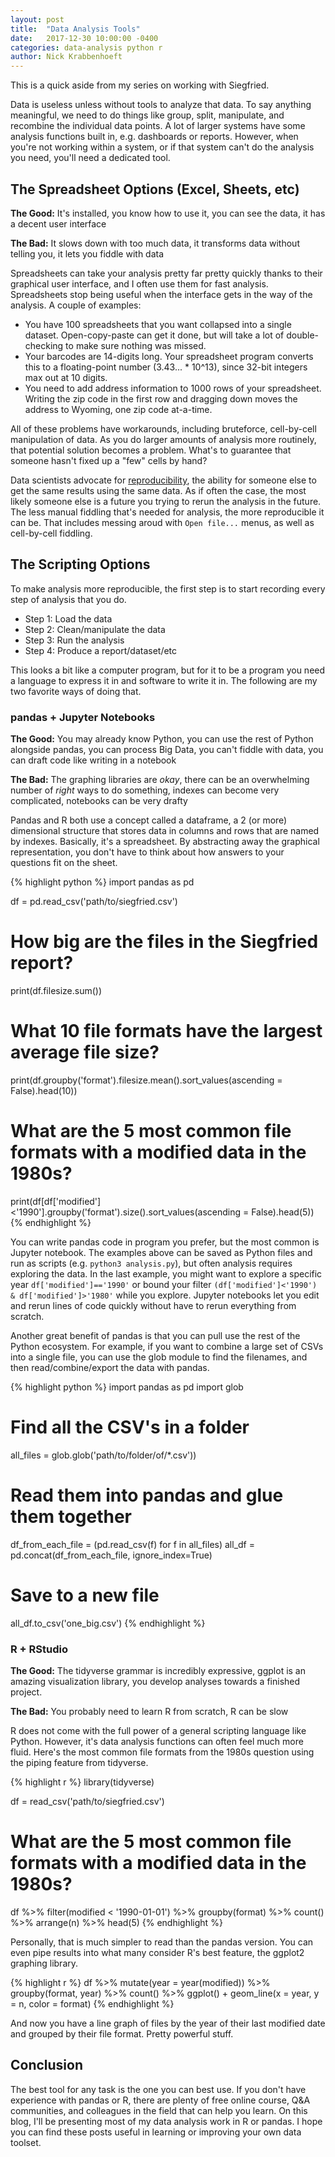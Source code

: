 ```yaml
---
layout: post
title:  "Data Analysis Tools"
date:   2017-12-30 10:00:00 -0400
categories: data-analysis python r
author: Nick Krabbenhoeft
---
```

This is a quick aside from my series on working with Siegfried.

Data is useless unless without tools to analyze that data. To say anything meaningful, we need to do things like group, split, manipulate, and recombine the individual data points. A lot of larger systems have some analysis functions built in, e.g. dashboards or reports. However, when you're not working within a system, or if that system can't do the analysis you need, you'll need a dedicated tool.

## The Spreadsheet Options (Excel, Sheets, etc)

**The Good:** It's installed, you know how to use it, you can see the data, it has a decent user interface

**The Bad:** It slows down with too much data, it transforms data without telling you, it lets you fiddle with data

Spreadsheets can take your analysis pretty far pretty quickly thanks to their graphical user interface, and I often use them for fast analysis. Spreadsheets stop being useful when the interface gets in the way of the analysis. A couple of examples:

* You have 100 spreadsheets that you want collapsed into a single dataset. Open-copy-paste can get it done, but will take a lot of double-checking to make sure nothing was missed.
* Your barcodes are 14-digits long. Your spreadsheet program converts this to a floating-point number (3.43... * 10^13), since 32-bit integers max out at 10 digits.
* You need to add address information to 1000 rows of your spreadsheet. Writing the zip code in the first row and dragging down moves the address to Wyoming, one zip code at-a-time.

All of these problems have workarounds, including bruteforce, cell-by-cell manipulation of data. As you do larger amounts of analysis more routinely, that potential solution becomes a problem. What's to guarantee that someone hasn't fixed up a "few" cells by hand?

Data scientists advocate for [reproducibility](https://en.wikipedia.org/wiki/Reproducibility), the ability for someone else to get the same results using the same data. As if often the case, the most likely someone else is a future you trying to rerun the analysis in the future. The less manual fiddling that's needed for analysis, the more reproducible it can be. That includes messing aroud with `Open file...` menus, as well as cell-by-cell fiddling.

## The Scripting Options

To make analysis more reproducible, the first step is to start recording every step of analysis that you do.

* Step 1: Load the data
* Step 2: Clean/manipulate the data
* Step 3: Run the analysis
* Step 4: Produce a report/dataset/etc

This looks a bit like a computer program, but for it to be a program you need a language to express it in and software to write it in. The following are my two favorite ways of doing that.

### pandas + Jupyter Notebooks
**The Good:** You may already know Python, you can use the rest of Python alongside pandas, you can process Big Data, you can't fiddle with data, you can draft code like writing in a notebook

**The Bad:** The graphing libraries are _okay_, there can be an overwhelming number of _right_ ways to do something, indexes can become very complicated, notebooks can be very drafty

Pandas and R both use a concept called a dataframe, a 2 (or more) dimensional structure that stores data in columns and rows that are named by indexes. Basically, it's a spreadsheet. By abstracting away the graphical representation, you don't have to think about how answers to your questions fit on the sheet.

{% highlight python %}
import pandas as pd

df = pd.read_csv('path/to/siegfried.csv')

# How big are the files in the Siegfried report?
print(df.filesize.sum())

# What 10 file formats have the largest average file size?
print(df.groupby('format').filesize.mean().sort_values(ascending = False).head(10))

# What are the 5 most common file formats with a modified data in the 1980s?
print(df[df['modified']<'1990'].groupby('format').size().sort_values(ascending = False).head(5))
{% endhighlight %}

You can write pandas code in program you prefer, but the most common is Jupyter notebook. The examples above can be saved as Python files and run as scripts (e.g. `python3 analysis.py`), but often analysis requires exploring the data. In the last example, you might want to explore a specific year `df['modified']=='1990'` or bound your filter
`(df['modified']<'1990') & df['modified']>'1980'` while you explore. Jupyter notebooks let you edit and rerun lines of code quickly without have to rerun everything from scratch.

Another great benefit of pandas is that you can pull use the rest of the Python ecosystem. For example, if you want to combine a large set of CSVs into a single file, you can use the glob module to find the filenames, and then read/combine/export the data with pandas.

{% highlight python %}
import pandas as pd
import glob

# Find all the CSV's in a folder
all_files = glob.glob('path/to/folder/of/*.csv'))

# Read them into pandas and glue them together
df_from_each_file = (pd.read_csv(f) for f in all_files)
all_df = pd.concat(df_from_each_file, ignore_index=True)

# Save to a new file
all_df.to_csv('one_big.csv')
{% endhighlight %}



### R + RStudio
**The Good:** The tidyverse grammar is incredibly expressive, ggplot is an amazing visualization library, you develop analyses towards a finished project.

**The Bad:** You probably need to learn R from scratch, R can be slow

R does not come with the full power of a general scripting language like Python. However, it's data analysis functions can often feel much more fluid.  Here's the most common file formats from the 1980s question using the piping feature from tidyverse.

{% highlight r %}
library(tidyverse)

df = read_csv('path/to/siegfried.csv')

# What are the 5 most common file formats with a modified data in the 1980s?
df %>%
  filter(modified < '1990-01-01') %>%
  groupby(format) %>%
  count() %>%
  arrange(n) %>%
  head(5)
{% endhighlight %}

Personally, that is much simpler to read than the pandas version. You can even pipe results into what many consider R's best feature, the ggplot2 graphing library.

{% highlight r %}
df %>%
  mutate(year = year(modified)) %>%
  groupby(format, year) %>%
  count() %>% 
  ggplot() +
  geom_line(x = year, y = n, color = format)
{% endhighlight %}

And now you have a line graph of files by the year of their last modified date and grouped by their file format. Pretty powerful stuff.

## Conclusion

The best tool for any task is the one you can best use. If you don't have experience with pandas or R, there are plenty of free online course, Q&A communities, and colleagues in the field that can help you learn. On this blog, I'll be presenting most of my data analysis work in R or pandas. I hope you can find these posts useful in learning or improving your own data toolset.
